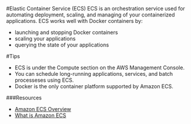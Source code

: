 #Elastic Container Service (ECS)
ECS is an orchestration service used for automating deployment, scaling, and managing of your containerized applications. ECS works well with Docker containers by:

* launching and stopping Docker containers
* scaling your applications
* querying the state of your applications

#Tips
* ECS is under the Compute section on the AWS Management Console.
* You can schedule long-running applications, services, and batch processeses using ECS.
* Docker is the only container platform supported by Amazon ECS.

###Resources
* [Amazon ECS Overview](https://aws.amazon.com/ecs/)
* [What is Amazon ECS](https://docs.aws.amazon.com/AmazonECS/latest/developerguide/Welcome.html)